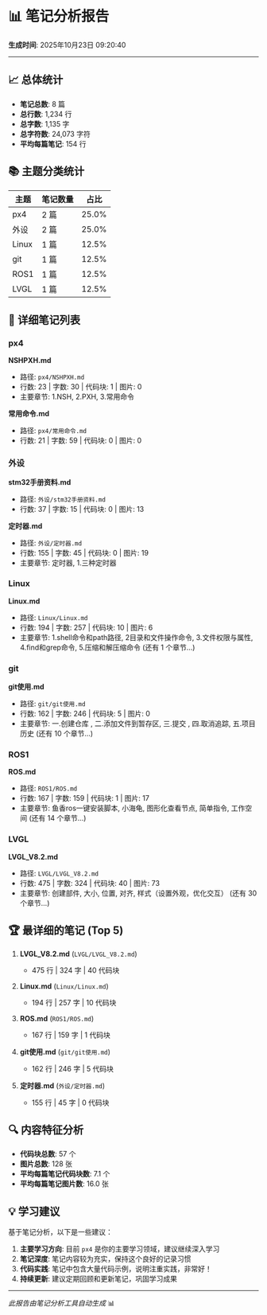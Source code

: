 # 📊 笔记分析报告

**生成时间**: 2025年10月23日 09:20:40

---

## 📈 总体统计

- **笔记总数**: 8 篇
- **总行数**: 1,234 行
- **总字数**: 1,135 字
- **总字符数**: 24,073 字符
- **平均每篇笔记**: 154 行

## 📚 主题分类统计

| 主题 | 笔记数量 | 占比 |
|------|---------|------|
| px4 | 2 篇 | 25.0% |
| 外设 | 2 篇 | 25.0% |
| Linux | 1 篇 | 12.5% |
| git | 1 篇 | 12.5% |
| ROS1 | 1 篇 | 12.5% |
| LVGL | 1 篇 | 12.5% |

## 📝 详细笔记列表

### px4

**NSHPXH.md**
- 路径: `px4/NSHPXH.md`
- 行数: 23 | 字数: 30 | 代码块: 1 | 图片: 0
- 主要章节: 1.NSH, 2.PXH, 3.常用命令

**常用命令.md**
- 路径: `px4/常用命令.md`
- 行数: 21 | 字数: 59 | 代码块: 0 | 图片: 0

### 外设

**stm32手册资料.md**
- 路径: `外设/stm32手册资料.md`
- 行数: 37 | 字数: 15 | 代码块: 0 | 图片: 13

**定时器.md**
- 路径: `外设/定时器.md`
- 行数: 155 | 字数: 45 | 代码块: 0 | 图片: 19
- 主要章节: 定时器, 1.三种定时器

### Linux

**Linux.md**
- 路径: `Linux/Linux.md`
- 行数: 194 | 字数: 257 | 代码块: 10 | 图片: 6
- 主要章节: 1.shell命令和path路径, 2目录和文件操作命令, 3.文件权限与属性, 4.find和grep命令, 5.压缩和解压缩命令
  (还有 1 个章节...)

### git

**git使用.md**
- 路径: `git/git使用.md`
- 行数: 162 | 字数: 246 | 代码块: 5 | 图片: 0
- 主要章节: 一.创建仓库	, 二.添加文件到暂存区, 三.提交	, 四.取消追踪, 五.项目历史
  (还有 10 个章节...)

### ROS1

**ROS.md**
- 路径: `ROS1/ROS.md`
- 行数: 167 | 字数: 159 | 代码块: 1 | 图片: 17
- 主要章节: 鱼香ros一键安装脚本, 小海龟, 图形化查看节点, 简单指令, 工作空间
  (还有 14 个章节...)

### LVGL

**LVGL_V8.2.md**
- 路径: `LVGL/LVGL_V8.2.md`
- 行数: 475 | 字数: 324 | 代码块: 40 | 图片: 73
- 主要章节: 创建部件, 大小, 位置, 对齐, 样式（设置外观，优化交互）
  (还有 30 个章节...)

## 🏆 最详细的笔记 (Top 5)

1. **LVGL_V8.2.md** (`LVGL/LVGL_V8.2.md`)
   - 475 行 | 324 字 | 40 代码块

2. **Linux.md** (`Linux/Linux.md`)
   - 194 行 | 257 字 | 10 代码块

3. **ROS.md** (`ROS1/ROS.md`)
   - 167 行 | 159 字 | 1 代码块

4. **git使用.md** (`git/git使用.md`)
   - 162 行 | 246 字 | 5 代码块

5. **定时器.md** (`外设/定时器.md`)
   - 155 行 | 45 字 | 0 代码块

## 🔍 内容特征分析

- **代码块总数**: 57 个
- **图片总数**: 128 张
- **平均每篇笔记代码块数**: 7.1 个
- **平均每篇笔记图片数**: 16.0 张

## 💡 学习建议

基于笔记分析，以下是一些建议：

1. **主要学习方向**: 目前 `px4` 是你的主要学习领域，建议继续深入学习
2. **笔记深度**: 笔记内容较为充实，保持这个良好的记录习惯
3. **代码实践**: 笔记中包含大量代码示例，说明注重实践，非常好！
4. **持续更新**: 建议定期回顾和更新笔记，巩固学习成果

---

*此报告由笔记分析工具自动生成* 📊
